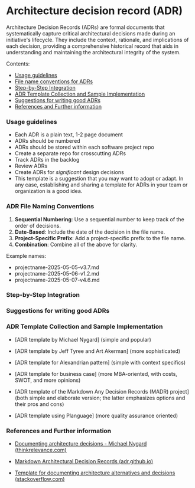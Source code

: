 # Architecture decision record (ADR)

Architecture Decision Records (ADRs) are formal documents that systematically capture critical architectural decisions made during an initiative's lifecycle. They include the context, rationale, and implications of each decision, providing a comprehensive historical record that aids in understanding and maintaining the architectural integrity of the system.

Contents:

- [Usage guidelines](#usage-guidelines)
- [File name conventions for ADRs](#adr-file-naming-conventions)
- [Step-by-Step Integration](#step-by-step-integration)
- [ADR Template Collection and Sample Implementation](#adr-template-collection-and-sample-implementation)
- [Suggestions for writing good ADRs](#suggestions-for-writing-good-adrs)
- [References and Further information](#references-and-further-information)

### Usage guidelines 
 - Each ADR is a plain text, 1-2 page document
 - ADRs should be numbered
 - ADRs should be stored within each software project repo
 - Create a separate repo for crosscutting ADRs
 - Track ADRs in the backlog
 - Review ADRs
 - Create ADRs for *significant* design decisions
 - This template is a suggestion that you may want to adopt or adapt. In any case, establishing and sharing a template for ADRs in your team or organization is a good idea.

### ADR File Naming Conventions

1. **Sequential Numbering**: Use a sequential number to keep track of the order of decisions.
2. **Date-Based**: Include the date of the decision in the file name.
4. **Project-Specific Prefix**: Add a project-specific prefix to the file name.
5. **Combination**: Combine all of the above for clarity.

Example names: 
* projectname-2025-05-05-v3.7.md
* projectname-2025-05-06-v1.2.md
* projectname-2025-05-07-v4.6.md


### Step-by-Step Integration

### Suggestions for writing good ADRs

### ADR Template Collection and Sample Implementation

  * [ADR template by Michael Nygard] (simple and popular)

  * [ADR template by Jeff Tyree and Art Akerman] (more sophisticated)

  * [ADR template for Alexandrian pattern] (simple with context specifics)

  * [ADR template for business case] (more MBA-oriented, with costs, SWOT, and more opinions)

  * [ADR template of the Markdown Any Decision Records (MADR) project](both simple and elaborate version; the latter emphasizes options and their pros and cons)

  * [ADR template using Planguage] (more quality assurance oriented)

### References and Further information


  * [Documenting architecture decisions - Michael Nygard (thinkrelevance.com)](http://thinkrelevance.com/blog/2011/11/15/documenting-architecture-decisions)

  * [Markdown Architectural Decision Records (adr.github.io)](https://adr.github.io/madr/)

  * [Template for documenting architecture alternatives and decisions (stackoverflow.com)](http://stackoverflow.com/questions/7104735/template-for-documenting-architecture-alternatives-and-decisions)
